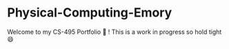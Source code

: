 # Physical-Computing-Emory
Welcome to my CS-495 Portfolio 👋 !
This is a work in progress so hold tight 😄
